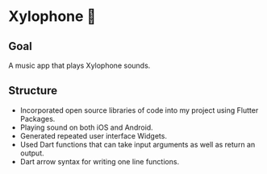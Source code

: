 # Xylophone 🎹

## Goal

A music app that plays Xylophone sounds.

## Structure

- Incorporated open source libraries of code into my project using Flutter Packages.
- Playing sound on both iOS and Android.
- Generated repeated user interface Widgets.
- Used Dart functions that can take input arguments as well as return an output.
- Dart arrow syntax for writing one line functions.
